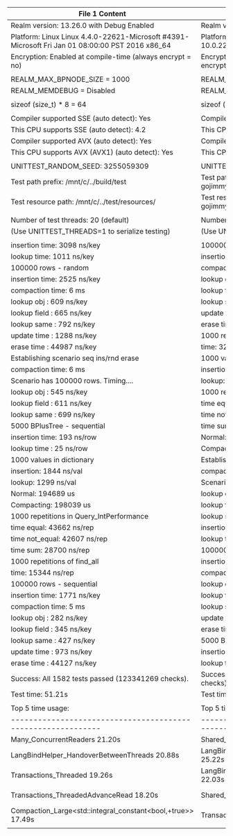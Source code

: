 | File 1 Content | File 2 Content | File 3 Content |
|----------------|----------------|----------------|
| Realm version: 13.26.0 with Debug Enabled | Realm version: 13.26.0 with Debug Disabled | Realm version: 13.26.0 with Debug Enabled |
| Platform: Linux Linux 4.4.0-22621-Microsoft #4391-Microsoft Fri Jan 01 08:00:00 PST 2016 x86_64 | Platform: Windows Win32 unknown 10.0.22621.4391 x86_64 | Platform: Windows Win32 unknown 10.0.22621.4391 x86_64 |
| Encryption: Enabled at compile-time (always encrypt = no) | Encryption: Enabled at compile-time (always encrypt = no) | Encryption: Enabled at compile-time (always encrypt = no) |
|   |   |   |
| REALM_MAX_BPNODE_SIZE = 1000 | REALM_MAX_BPNODE_SIZE = 1000 | REALM_MAX_BPNODE_SIZE = 1000 |
| REALM_MEMDEBUG = Disabled | REALM_MEMDEBUG = Disabled | REALM_MEMDEBUG = Disabled |
|   |   |   |
| sizeof (size_t) * 8 = 64 | sizeof (size_t) * 8 = 64 | sizeof (size_t) * 8 = 64 |
|   |   |   |
| Compiler supported SSE (auto detect):       Yes | Compiler supported SSE (auto detect):       Yes | Compiler supported SSE (auto detect):       Yes |
| This CPU supports SSE (auto detect):        4.2 | This CPU supports SSE (auto detect):        4.2 | This CPU supports SSE (auto detect):        4.2 |
| Compiler supported AVX (auto detect):       Yes | Compiler supported AVX (auto detect):       Yes | Compiler supported AVX (auto detect):       Yes |
| This CPU supports AVX (AVX1) (auto detect): Yes | This CPU supports AVX (AVX1) (auto detect): Yes | This CPU supports AVX (AVX1) (auto detect): Yes |
|   |   |   |
| UNITTEST_RANDOM_SEED:                       3255059309 | UNITTEST_RANDOM_SEED:                       4251434855 | UNITTEST_RANDOM_SEED:                       2913318907 |
| Test path prefix:                 /mnt/c/../build/test | Test path prefix:                           C:\workspace\osp-gojimmypi\realm\VS2022\test\Release | Test path prefix:        C:\..\realm\VS2022\test\Debug |
| Test resource path:               /mnt/c/../test/resources/ | Test resource path:                         C:\workspace\osp-gojimmypi\realm\VS2022\test\Release\resources\ | Test resource path:      C:\..\realm\VS2022\test\Debug\resources\ |
|   |   |   |
| Number of test threads: 20 (default) | Number of test threads: 20 (default) | Number of test threads: 20 (default) |
| (Use UNITTEST_THREADS=1 to serialize testing) | (Use UNITTEST_THREADS=1 to serialize testing) | (Use UNITTEST_THREADS=1 to serialize testing) |
|   |   |   |
|    insertion time: 3098 ns/key | 100000 rows - sequential | 100000 rows - sequential |
|    lookup time: 1011 ns/key |    insertion time: 277 ns/key |    insertion time: 3030 ns/key |
| 100000 rows - random |   compaction time: 5 ms |   compaction time: 7 ms |
|    insertion time: 2525 ns/key |    lookup obj    : 56 ns/key |    lookup obj    : 358 ns/key |
|   compaction time: 6 ms |    lookup field  : 70 ns/key |    lookup field  : 573 ns/key |
|    lookup obj    : 609 ns/key |    lookup same   : 83 ns/key |    lookup same   : 577 ns/key |
|    lookup field  : 665 ns/key |    update time   : 162 ns/key |    update time   : 1305 ns/key |
|    lookup same   : 792 ns/key |    erase time    : 546 ns/key |    erase time    : 39801 ns/key |
|    update time   : 1288 ns/key | 1000 repetitions of find_all | Establishing scenario seq ins/rnd erase |
|    erase time    : 44987 ns/key |     time: 3212 ns/rep |   compaction time: 6 ms |
| Establishing scenario seq ins/rnd erase | 1000 values in dictionary | Scenario has 100000 rows. Timing.... |
|   compaction time: 6 ms |     insertion: 545 ns/val |    lookup obj    : 607 ns/key |
| Scenario has 100000 rows. Timing.... |     lookup: 438 ns/val |    lookup field  : 767 ns/key |
|    lookup obj    : 545 ns/key | 1000 repetitions in Query_IntPerformance |    lookup same   : 836 ns/key |
|    lookup field  : 611 ns/key |     time equal: 6774 ns/rep | 1000 repetitions in Query_IntPerformance |
|    lookup same   : 699 ns/key |     time not_equal: 6731 ns/rep |     time equal: 48710 ns/rep |
| 5000 BPlusTree - sequential |     time sum: 5941 ns/rep |     time not_equal: 46511 ns/rep |
|    insertion time: 193 ns/row | Normal: 95268 us |     time sum: 32135 ns/rep |
|    lookup time   : 25 ns/row | Compacting: 101878 us | 1000 repetitions of find_all |
| 1000 values in dictionary | Establishing scenario seq ins/rnd erase |     time: 16736 ns/rep |
|     insertion: 1844 ns/val |   compaction time: 4 ms | 1000 values in dictionary |
|     lookup: 1299 ns/val | Scenario has 100000 rows. Timing.... |     insertion: 2398 ns/val |
| Normal: 194689 us |    lookup obj    : 145 ns/key |     lookup: 1723 ns/val |
| Compacting: 198039 us |    lookup field  : 151 ns/key | Normal: 164089 us |
| 1000 repetitions in Query_IntPerformance |    lookup same   : 163 ns/key | Compacting: 147888 us |
|     time equal: 43662 ns/rep |    insertion time: 1538 ns/key |    insertion time: 9643 ns/key |
|     time not_equal: 42607 ns/rep |    lookup time: 758 ns/key |    lookup time: 5448 ns/key |
|     time sum: 28700 ns/rep | 100000 rows - random | 100000 rows - random |
| 1000 repetitions of find_all |    insertion time: 531 ns/key |    insertion time: 5493 ns/key |
|     time: 15344 ns/rep |   compaction time: 4 ms |   compaction time: 10 ms |
| 100000 rows - sequential |    lookup obj    : 171 ns/key |    lookup obj    : 1414 ns/key |
|    insertion time: 1771 ns/key |    lookup field  : 181 ns/key |    lookup field  : 1171 ns/key |
|   compaction time: 5 ms |    lookup same   : 217 ns/key |    lookup same   : 1295 ns/key |
|    lookup obj    : 282 ns/key |    update time   : 303 ns/key |    update time   : 2131 ns/key |
|    lookup field  : 345 ns/key |    erase time    : 733 ns/key |    erase time    : 80019 ns/key |
|    lookup same   : 427 ns/key | 5000 BPlusTree - sequential | 5000 BPlusTree - sequential |
|    update time   : 973 ns/key |    insertion time: 46 ns/row |    insertion time: 481 ns/row |
|    erase time    : 44127 ns/key |    lookup time   : 12 ns/row |    lookup time   : 61 ns/row |
| Success: All 1582 tests passed (123341269 checks). | Success: All 1577 tests passed (97233583 checks). | Success: All 1582 tests passed (116765592 checks). |
| Test time: 51.21s | Test time: 1m22s | Test time: 3m6s |
|   |   |   |
| Top 5 time usage: | Top 5 time usage: | Top 5 time usage: |
| ------------------------------------------------------------ | ------------------------------------------------ | --------------------------------------------------------------- |
| Many_ConcurrentReaders                                21.20s | Shared_LockFileConcurrentInit             35.63s | Shared_ManyReaders                                        1m26s |
| LangBindHelper_HandoverBetweenThreads                 20.88s | LangBindHelper_ConcurrentLinkViewDeletes  25.22s | BPlusTree_FuzzBinary                                     55.38s |
| Transactions_Threaded                                 19.26s | LangBindHelper_HandoverBetweenThreads     22.03s | LangBindHelper_RacingAttachers                           50.75s |
| Transactions_ThreadedAdvanceRead                      18.20s | Shared_WriterThreads                      19.58s | Compaction_Large<struct+std::integral_constant<bool,1>>  50.28s |
| Compaction_Large<std::integral_constant<bool,+true>>  17.49s | Transactions_ListOfBinary                 18.77s | Many_ConcurrentReaders                                   49.56s |
|   |   |   |
